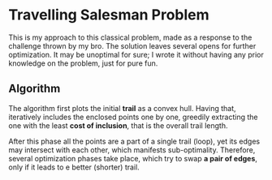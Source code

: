 
# Travelling Salesman Problem

This is my approach to this classical problem, made as a response to the challenge thrown by my bro.
The solution leaves several opens for further optimization.
It may be unoptimal for sure; I wrote it without having any prior knowledge on the problem, just for pure fun.

## Algorithm

The algorithm first plots the initial **trail** as a convex hull.
Having that, iteratively includes the enclosed points one by one, greedily extracting the one with the least **cost of inclusion**, that is the overall trail length.

After this phase all the points are a part of a single trail (loop), yet its edges may intersect with each other, which manifests sub-optimality. Therefore, several optimization phases take place, which try to swap **a pair of edges**, only if it leads to e better (shorter) trail.
